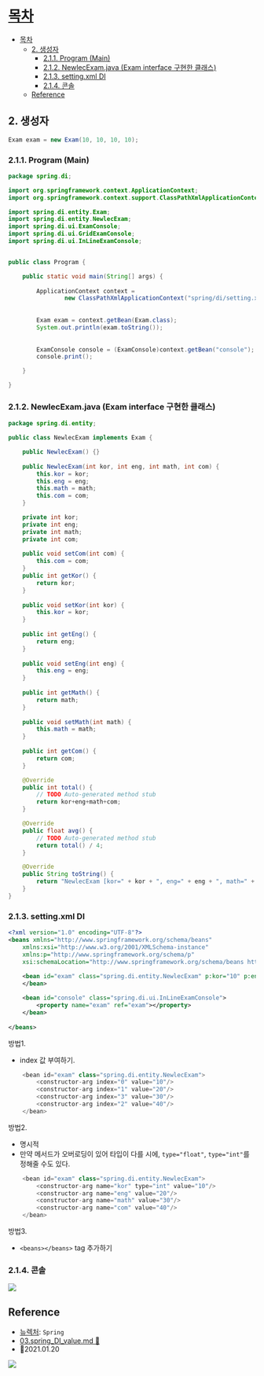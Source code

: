 # [목차](#목차)
- [목차](#목차)
	- [2. 생성자](#2-생성자)
		- [2.1.1. Program (Main)](#211-program-main)
		- [2.1.2. NewlecExam.java (Exam interface 구현한 클래스)](#212-newlecexamjava-exam-interface-구현한-클래스)
		- [2.1.3. setting.xml DI](#213-settingxml-di)
		- [2.1.4. 콘솔](#214-콘솔)
	- [Reference](#reference)


## 2. 생성자
```java
Exam exam = new Exam(10, 10, 10, 10);
```
### 2.1.1. Program (Main)
```java
package spring.di;

import org.springframework.context.ApplicationContext;
import org.springframework.context.support.ClassPathXmlApplicationContext;

import spring.di.entity.Exam;
import spring.di.entity.NewlecExam;
import spring.di.ui.ExamConsole;
import spring.di.ui.GridExamConsole;
import spring.di.ui.InLineExamConsole;


public class Program {

	public static void main(String[] args) {
		
		ApplicationContext context = 
				new ClassPathXmlApplicationContext("spring/di/setting.xml");
		
		
		Exam exam = context.getBean(Exam.class);
		System.out.println(exam.toString());
		
		
		ExamConsole console = (ExamConsole)context.getBean("console");
		console.print();

	}

}
```

### 2.1.2. NewlecExam.java (Exam interface 구현한 클래스)

```java
package spring.di.entity;

public class NewlecExam implements Exam {

	public NewlecExam() {}
	
	public NewlecExam(int kor, int eng, int math, int com) {
		this.kor = kor;
		this.eng = eng;
		this.math = math;
		this.com = com;
	}

	private int kor;
	private int eng;
	private int math;
	private int com;
	
	public void setCom(int com) {
		this.com = com;
	}
	public int getKor() {
		return kor;
	}
	
	public void setKor(int kor) {
		this.kor = kor;
	}
	
	public int getEng() {
		return eng;
	}
	
	public void setEng(int eng) {
		this.eng = eng;
	}
	
	public int getMath() {
		return math;
	}
	
	public void setMath(int math) {
		this.math = math;
	}
	
	public int getCom() {
		return com;
	}

	@Override
	public int total() {
		// TODO Auto-generated method stub
		return kor+eng+math+com;
	}

	@Override
	public float avg() {
		// TODO Auto-generated method stub
		return total() / 4;
	}

	@Override
	public String toString() {
		return "NewlecExam [kor=" + kor + ", eng=" + eng + ", math=" + math + ", com=" + com + "]";
	}
}

```


### 2.1.3. setting.xml DI

```xml
<?xml version="1.0" encoding="UTF-8"?>
<beans xmlns="http://www.springframework.org/schema/beans"
	xmlns:xsi="http://www.w3.org/2001/XMLSchema-instance"
	xmlns:p="http://www.springframework.org/schema/p"
	xsi:schemaLocation="http://www.springframework.org/schema/beans http://www.springframework.org/schema/beans/spring-beans.xsd">
	
	<bean id="exam" class="spring.di.entity.NewlecExam" p:kor="10" p:eng="20" p:math="30" p:com="40">
    </bean>

	<bean id="console" class="spring.di.ui.InLineExamConsole">
		<property name="exam" ref="exam"></property>
	</bean>
	
</beans>

```

방법1.
- index 값 부여하기.
```java
	<bean id="exam" class="spring.di.entity.NewlecExam">
		<constructor-arg index="0" value="10"/>
		<constructor-arg index="1" value="20"/>
		<constructor-arg index="3" value="30"/>
		<constructor-arg index="2" value="40"/>
	</bean>
```

방법2.
- 명시적
- 만약 메서드가 오버로딩이 있어 타입이 다를 시에, `type="float"`, `type="int"`를 정해줄 수도 있다.

```java
	<bean id="exam" class="spring.di.entity.NewlecExam">
		<constructor-arg name="kor" type="int" value="10"/>
		<constructor-arg name="eng" value="20"/>
		<constructor-arg name="math" value="30"/>
		<constructor-arg name="com" value="40"/>
	</bean>

```

방법3.
- `<beans></beans>` tag 추가하기


### 2.1.4. 콘솔

![](https://images.velog.io/images/withcolinsong/post/ea11fd6a-3a0f-445b-b406-7c26db4785ff/image.png)


## Reference
- [뉴렉처](https://www.youtube.com): `Spring`
- [03.spring_DI_value.md 📁](03.spring_DI_value.md)
- 🎈2021.01.20

![](https://images.velog.io/images/withcolinsong/post/8dc5159f-5174-49f0-8cca-748d6cd38345/image.png)